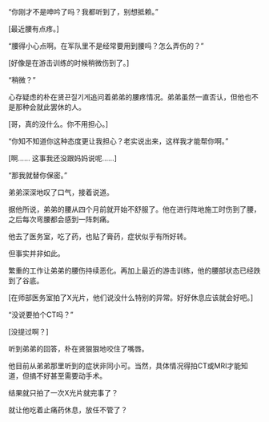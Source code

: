 “你刚才不是呻吟了吗？我都听到了，别想抵赖。”

[最近腰有点疼。]

“腰得小心点啊。在军队里不是经常要用到腰吗？怎么弄伤的？”

[好像是在游击训练的时候稍微伤到了。]

“稍微？”

心存疑虑的朴在贤끈질기게追问着弟弟的腰疼情况。弟弟虽然一直否认，但他也不是那种会就此罢休的人。

[哥，真的没什么。你不用担心。]

“你知不知道你这种态度更让我担心？老实说出来，这样我才能帮你啊。”

[啊…… 这事我还没跟妈妈说呢……]

“那我就替你保密。”

弟弟深深地叹了口气，接着说道。

据他所说，弟弟的腰从四个月前就开始不舒服了。他在进行阵地施工时伤到了腰，之后每次弯腰都会感到一阵刺痛。

他去了医务室，吃了药，也贴了膏药，症状似乎有所好转。

但事实并非如此。

繁重的工作让弟弟的腰伤持续恶化。再加上最近的游击训练，他的腰部状态已经跌到了谷底。

[在师部医务室拍了X光片，他们说没什么特别的异常。好好休息应该就会好吧。]

“没说要拍个CT吗？”

[没提过啊？]

听到弟弟的回答，朴在贤狠狠地咬住了嘴唇。

他目前从弟弟那里听到的症状非同小可。当然，具体情况得拍CT或MRI才能知道，但搞不好甚至需要动手术。

结果就只拍了一次X光片就完事了？

就让他吃着止痛药休息，放任不管了？